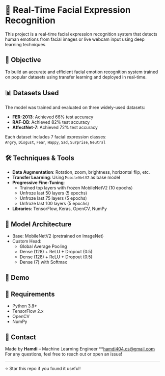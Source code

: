 # 🧠 Real-Time Facial Expression Recognition

This project is a real-time facial expression recognition system that detects human emotions from facial images or live webcam input using deep learning techniques.

## 🎯 Objective
To build an accurate and efficient facial emotion recognition system trained on popular datasets using transfer learning and deployed in real-time.

## 📊 Datasets Used
The model was trained and evaluated on three widely-used datasets:
- **FER-2013**: Achieved 66% test accuracy
- **RAF-DB**: Achieved 82% test accuracy
- **AffectNet-7**: Achieved 72% test accuracy

Each dataset includes 7 facial expression classes:  
`Angry`, `Disgust`, `Fear`, `Happy`, `Sad`, `Surprise`, `Neutral`

## 🛠️ Techniques & Tools
- **Data Augmentation**: Rotation, zoom, brightness, horizontal flip, etc.
- **Transfer Learning**: Using `MobileNetV2` as base model
- **Progressive Fine-Tuning**:
  - Trained top layers with frozen MobileNetV2 (10 epochs)
  - Unfroze last 50 layers (5 epochs)
  - Unfroze last 75 layers (5 epochs)
  - Unfroze last 100 layers (5 epochs)
- **Libraries**: TensorFlow, Keras, OpenCV, NumPy

## 🧠 Model Architecture
- Base: MobileNetV2 (pretrained on ImageNet)
- Custom Head:
  - Global Average Pooling
  - Dense (128) + ReLU + Dropout (0.5)
  - Dense (128) + ReLU + Dropout (0.5)
  - Dense (7) with Softmax

## 🎥 Demo


## 📌 Requirements
- Python 3.8+
- TensorFlow 2.x
- OpenCV
- NumPy

## 📧 Contact
Made by **Hamdi** – Machine Learning Engineer 
**hamdi404.cs@gmail.com
For any questions, feel free to reach out or open an issue!

---

⭐ Star this repo if you found it useful!

